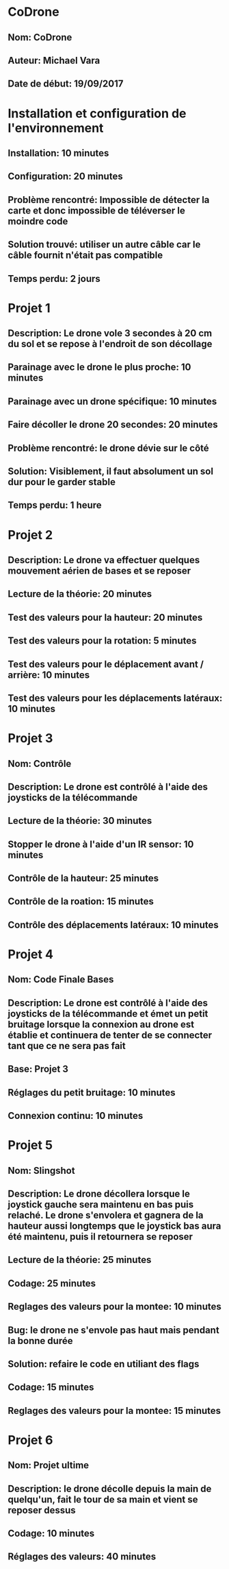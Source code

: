 # CoDrone



## Nom: CoDrone
## Auteur: Michael Vara
## Date de début: 19/09/2017



# Installation et configuration de l'environnement
## Installation: 10 minutes
## Configuration: 20 minutes

## Problème rencontré: Impossible de détecter la carte et donc impossible de téléverser le moindre code
## Solution trouvé: utiliser un autre câble car le câble fournit n'était pas compatible
## Temps perdu: 2 jours



# Projet 1
## Description: Le drone vole 3 secondes à 20 cm du sol et se repose à l'endroit de son décollage
## 
## Parainage avec le drone le plus proche: 10 minutes
## Parainage avec un drone spécifique: 10 minutes
## Faire décoller le drone 20 secondes: 20 minutes
## Problème rencontré: le drone dévie sur le côté
## Solution: Visiblement, il faut absolument un sol dur pour le garder stable
## Temps perdu: 1 heure
##
##
# Projet 2
## Description: Le drone va effectuer quelques mouvement aérien de bases et se reposer
##
## Lecture de la théorie: 20 minutes
## Test des valeurs pour la hauteur: 20 minutes
## Test des valeurs pour la rotation: 5 minutes
## Test des valeurs pour le déplacement avant / arrière: 10 minutes
## Test des valeurs pour les déplacements latéraux: 10 minutes
##
##
# Projet 3
## Nom: Contrôle
## Description: Le drone est contrôlé à l'aide des joysticks de la télécommande
##
## Lecture de la théorie: 30 minutes
## Stopper le drone à l'aide d'un IR sensor: 10 minutes
## Contrôle de la hauteur: 25 minutes
## Contrôle de la roation: 15 minutes
## Contrôle des déplacements latéraux: 10 minutes
##
##
# Projet 4
## Nom: Code Finale Bases
## Description: Le drone est contrôlé à l'aide des joysticks de la télécommande et émet un petit bruitage lorsque la connexion au drone est établie et continuera de tenter de se connecter tant que ce ne sera pas fait
##
## Base: Projet 3
## Réglages du petit bruitage: 10 minutes
## Connexion continu: 10 minutes
##
##
# Projet 5
## Nom: Slingshot
## Description: Le drone décollera lorsque le joystick gauche sera maintenu en bas puis relaché. Le drone s'envolera et gagnera de la hauteur aussi longtemps que le joystick bas aura été maintenu, puis il retournera se reposer
##
## Lecture de la théorie: 25 minutes
## Codage: 25 minutes
## Reglages des valeurs pour la montee: 10 minutes
## Bug: le drone ne s'envole pas haut mais pendant la bonne durée
## Solution: refaire le code en utiliant des flags
## Codage: 15 minutes
## Reglages des valeurs pour la montee: 15 minutes
##
##
# Projet 6
## Nom: Projet ultime
## Description: le drone décolle depuis la main de quelqu'un, fait le tour de sa main et vient se reposer dessus
##
## Codage: 10 minutes
## Réglages des valeurs: 40 minutes
